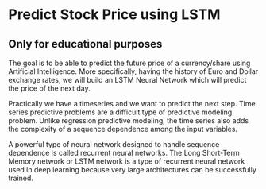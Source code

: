 # Predict Stock Price using LSTM

## Only for educational purposes

The goal is to be able to predict the future price of a currency/share using Artificial Intelligence. More specifically, having the history of Euro and Dollar exchange rates, we will build an LSTM  Neural Network which will predict the price of the next day.

Practically we have a timeseries and we want to predict the next step. Time series predictive problems are a difficult type of predictive modeling problem. Unlike regression predictive modeling, the time series also adds the complexity of a sequence dependence among the input variables.

A powerful type of neural network designed to handle sequence dependence is called recurrent neural networks. The Long Short-Term Memory network or LSTM network is a type of recurrent neural network used in deep learning because very large architectures can be successfully trained.
